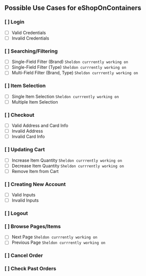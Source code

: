 ## Possible Use Cases for eShopOnContainers
### [ ] Login
 - [ ] Valid Credentials
 - [ ] Invalid Credentials
### [ ] Searching/Filtering
 - [ ] Single-Field Filter (Brand) `Sheldon currrently working on`
 - [ ] Single-Field Filter (Type) `Sheldon currrently working on`
 - [ ] Multi-Field Filter (Brand, Type) `Sheldon currrently working on`
### [ ] Item Selection
 - [ ] Single Item Selection `Sheldon currrently working on`
 - [ ] Multiple Item Selection
### [ ] Checkout
 - [ ] Valid Address and Card Info
 - [ ] Invalid Address
 - [ ] Invalid Card Info
### [ ] Updating Cart
 - [ ] Increase Item Quantity `Sheldon currrently working on`
 - [ ] Decrease Item Quantity `Sheldon currrently working on`
 - [ ] Remove Item from Cart
### [ ] Creating New Account
 - [ ] Valid Inputs
 - [ ] Invalid Inputs
### [ ] Logout
### [ ] Browse Pages/Items
 - [ ] Next Page `Sheldon currrently working on`
 - [ ] Previous Page `Sheldon currrently working on`
### [ ] Cancel Order
### [ ] Check Past Orders